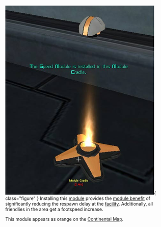 ![](../images/Speed_module.jpg){ class="figure" } Installing this
[module](index.md) provides the [module benefit](Module_benefit.md) of
significantly reducing the respawn delay at the
[facility](../locations/Facilities.md). Additionally, all friendlies in the area
get a footspeed increase.

This module appears as orange on the [Continental Map](../terminology/Continental_Map.md).
